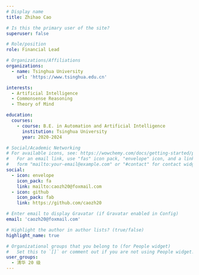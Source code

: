 ```yaml
---
# Display name
title: Zhihao Cao

# Is this the primary user of the site?
superuser: false

# Role/position
role: Financial Lead

# Organizations/Affiliations
organizations:
  - name: Tsinghua University
    url: 'https://www.tsinghua.edu.cn'

interests:
  - Artificial Intelligence
  - Commonsense Reasoning
  - Theory of Mind

education:
  courses:
    - course: B.E. in Automation and Artificial Intelligence
      institution: Tsinghua University
      year: 2020-2024

# Social/Academic Networking
# For available icons, see: https://wowchemy.com/docs/getting-started/page-builder/#icons
#   For an email link, use "fas" icon pack, "envelope" icon, and a link in the
#   form "mailto:your-email@example.com" or "#contact" for contact widget.
social:
  - icon: envelope
    icon_pack: fa
    link: mailto:caozh20@foxmail.com
  - icon: github
    icon_pack: fab
    link: https://github.com/caozh20

# Enter email to display Gravatar (if Gravatar enabled in Config)
email: 'caozh20@foxmail.com'

# Highlight the author in author lists? (true/false)
highlight_name: true

# Organizational groups that you belong to (for People widget)
#   Set this to `[]` or comment out if you are not using People widget.
user_groups:
  - 清华 20 级
---
```

